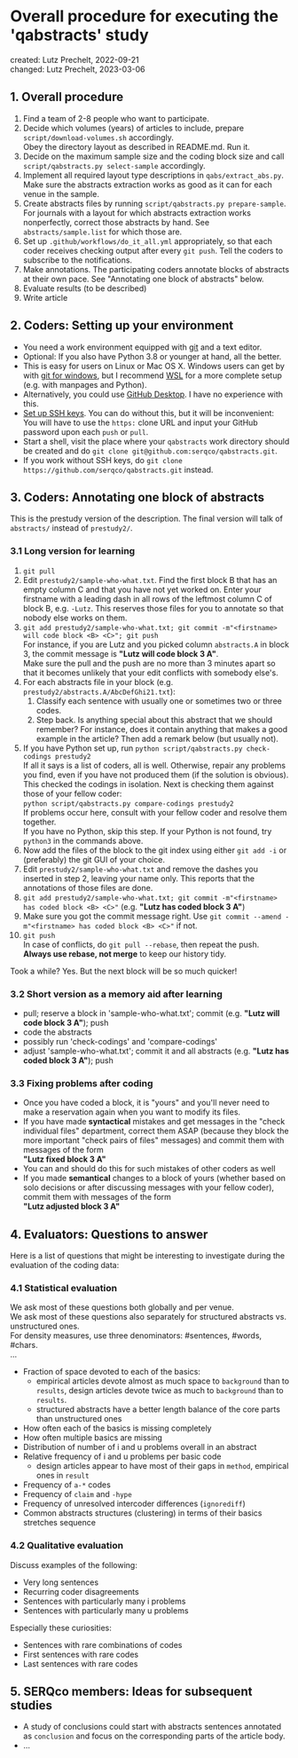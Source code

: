 # Overall procedure for executing the 'qabstracts' study

created: Lutz Prechelt, 2022-09-21  
changed: Lutz Prechelt, 2023-03-06


## 1. Overall procedure

1. Find a team of 2-8 people who want to participate.
2. Decide which volumes (years) of articles to include,
   prepare `script/download-volumes.sh` accordingly.  
   Obey the directory layout as described in README.md.
   Run it.
3. Decide on the maximum sample size and the coding block size and call
   `script/qabstracts.py select-sample` accordingly.
4. Implement all required layout type descriptions in `qabs/extract_abs.py`.
   Make sure the abstracts extraction works as good as it can for each venue in the sample.
5. Create abstracts files by running
   `script/qabstracts.py prepare-sample`.  
   For journals with a layout for which abstracts extraction works nonperfectly,
   correct those abstracts by hand. See `abstracts/sample.list` for which those are.
6. Set up `.github/workflows/do_it_all.yml` appropriately, so that each coder receives
   checking output after every `git push`.
   Tell the coders to subscribe to the notifications.
7. Make annotations. 
   The participating coders annotate blocks of abstracts at their own pace.
   See "Annotating one block of abstracts" below.
8. Evaluate results (to be described)
9. Write article


## 2. Coders: Setting up your environment

- You need a work environment equipped with 
  [git](https://git-scm.com/book/en/v2) and a text editor.
- Optional: If you also have Python 3.8 or younger at hand, all the better.
- This is easy for users on Linux or Mac OS X.
  Windows users can get by with 
  [git for windows](https://gitforwindows.org/), 
  but I recommend
  [WSL](https://learn.microsoft.com/en-us/windows/wsl/install)
  for a more complete setup (e.g. with manpages and Python).
- Alternatively, you could use [GitHub Desktop](https://desktop.github.com/).
  I have no experience with this.
- [Set up SSH keys](https://docs.github.com/en/authentication/connecting-to-github-with-ssh/generating-a-new-ssh-key-and-adding-it-to-the-ssh-agent).
  You can do without this, but it will be inconvenient:
  You will have to use the `https:` clone URL and input your GitHub password upon each `push` or `pull`.
- Start a shell, visit the place where your `qabstracts` work directory should be created and do
  `git clone git@github.com:serqco/qabstracts.git`.
- If you work without SSH keys, do
  `git clone https://github.com/serqco/qabstracts.git` instead.


## 3. Coders: Annotating one block of abstracts

This is the prestudy version of the description.
The final version will talk of `abstracts/` instead of `prestudy2/`.

### 3.1 Long version for learning

1. `git pull`
2. Edit `prestudy2/sample-who-what.txt`.
   Find the first block B that has an empty column C and that you have not yet worked on.
   Enter your firstname with a leading dash in all rows of the leftmost column C of block B,
   e.g. `-Lutz`. This reserves those files for you to annotate so that nobody else works on them.
3. `git add prestudy2/sample-who-what.txt; git commit -m"<firstname> will code block <B> <C>"; git push`    
   For instance, if you are Lutz and you picked column `abstracts.A` in block 3, 
   the commit message is **"Lutz will code block 3 A"**.  
   Make sure the pull and the push are no more than 3 minutes apart so that it becomes
   unlikely that your edit conflicts with somebody else's.
4. For each abstracts file in your block (e.g. `prestudy2/abstracts.A/AbcDefGhi21.txt`):
   1. Classify each sentence with usually one or sometimes two or three codes.
   2. Step back. Is anything special about this abstract that we should remember?
      For instance, does it contain anything that makes a good example in the article?
      Then add a remark below (but usually not).
5. If you have Python set up, run
   `python script/qabstracts.py check-codings prestudy2`  
   If all it says is a list of coders, all is well.
   Otherwise, repair any problems you find, even if you have not produced them (if the solution is obvious).  
   This checked the codings in isolation. Next is checking them against those of your fellow coder:  
   `python script/qabstracts.py compare-codings prestudy2`  
   If problems occur here, consult with your fellow coder and resolve them together.  
   If you have no Python, skip this step.
   If your Python is not found, try `python3` in the commands above.
6. Now add the files of the block to the git index
   using either `git add -i` or (preferably) the git GUI of your choice.
7. Edit `prestudy2/sample-who-what.txt` and remove the dashes you inserted in step 2,
   leaving your name only. This reports that the annotations of those files are done.
8. `git add prestudy2/sample-who-what.txt; git commit -m"<firstname> has coded block <B> <C>"`
   (e.g. **"Lutz has coded block 3 A"**)
9. Make sure you got the commit message right.
   Use `git commit --amend -m"<firstname> has coded block <B> <C>"` if not.
10. `git push`  
    In case of conflicts, do `git pull --rebase`, then repeat the push.    
    **Always use rebase, not merge** to keep our history tidy.

Took a while? Yes. But the next block will be so much quicker!


### 3.2 Short version as a memory aid after learning

- pull; reserve a block in 'sample-who-what.txt'; commit (e.g. **"Lutz will code block 3 A"**); push
- code the abstracts
- possibly run 'check-codings' and 'compare-codings'
- adjust 'sample-who-what.txt'; commit it and all abstracts (e.g. **"Lutz has coded block 3 A"**); push


### 3.3 Fixing problems after coding

- Once you have coded a block, it is "yours" and you'll never need to make a reservation
  again when you want to modify its files.
- If you have made **syntactical** mistakes and get messages in the 
  "check individual files" department, 
  correct them ASAP (because they block the more important "check pairs of files" messages)
  and commit them with messages of the form  
  **"Lutz fixed block 3 A"**
- You can and should do this for such mistakes of other coders as well
- If you made **semantical** changes to a block of yours (whether based on solo decisions
  or after discussing messages with your fellow coder), 
  commit them with messages of the form  
  **"Lutz adjusted block 3 A"**

## 4. Evaluators: Questions to answer

Here is a list of questions that might be interesting to investigate
during the  evaluation of the coding data:

### 4.1 Statistical evaluation

We ask most of these questions both globally and per venue.  
We ask most of these questions also separately for structured abstracts vs. unstructured ones.    
For density measures, use three denominators: #sentences, #words, #chars.  
...

- Fraction of space devoted to each of the basics:
  - empirical articles devote almost as much space to `background` than to `results`,
    design articles devote twice as much to `background` than to `results`.
  - structured abstracts have a better length balance of the core parts
    than unstructured ones
- How often each of the basics is missing completely
- How often multiple basics are missing
- Distribution of number of i and u problems overall in an abstract
- Relative frequency of i and u problems per basic code
  - design articles appear to have most of their gaps in `method`, 
    empirical ones in `result`
- Frequency of `a-*` codes
- Frequency of `claim` and `-hype`
- Frequency of unresolved intercoder differences (`ignorediff`)
- Common abstracts structures (clustering) in terms of their basics stretches sequence

### 4.2 Qualitative evaluation

Discuss examples of the following:

- Very long sentences
- Recurring coder disagreements
- Sentences with particularly many i problems
- Sentences with particularly many u problems

Especially these curiosities:

- Sentences with rare combinations of codes
- First sentences with rare codes
- Last sentences with rare codes


## 5. SERQco members: Ideas for subsequent studies

- A study of conclusions could start with abstracts sentences annotated as `conclusion`
  and focus on the corresponding parts of the article body.
- ...
